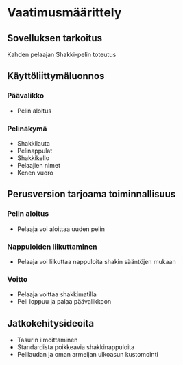 # Vaatimusmäärittely

## Sovelluksen tarkoitus

Kahden pelaajan Shakki-pelin toteutus

## Käyttöliittymäluonnos

### Päävalikko

* Pelin aloitus

### Pelinäkymä

* Shakkilauta
* Pelinappulat 
* Shakkikello
* Pelaajien nimet
* Kenen vuoro

## Perusversion tarjoama toiminnallisuus

### Pelin aloitus

* Pelaaja voi aloittaa uuden pelin

### Nappuloiden liikuttaminen

* Pelaaja voi liikuttaa nappuloita shakin sääntöjen mukaan

### Voitto

* Pelaaja voittaa shakkimatilla
* Peli loppuu ja palaa päävalikkoon


## Jatkokehitysideoita

* Tasurin ilmoittaminen
* Standardista poikkeavia shakkinappuloita
* Pelilaudan ja oman armeijan ulkoasun kustomointi
